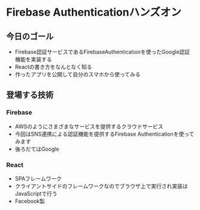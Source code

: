 # Firebase Authenticationハンズオン

## 今日のゴール

- Firebase認証サービスであるFirebaseAuthenticationを使ったGoogle認証機能を実装する
- Reactの書き方をなんとなく知る
- 作ったアプリを公開して自分のスマホから使ってみる

## 登場する技術

### Firebase

- AWSのようにさまざまなサービスを提供するクラウドサービス
- 今回はSNS連携による認証機能を提供するFirebase Authenticationを使ってみます
- 後ろだてはGoogle

### React

- SPAフレームワーク
- クライアントサイドのフレームワークなのでブラウザ上で実行され実装はJavaScriptで行う
- Facebook製
